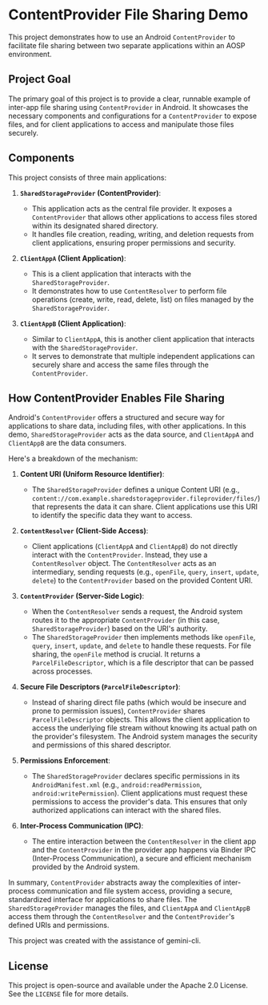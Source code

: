 # ContentProvider File Sharing Demo

This project demonstrates how to use an Android `ContentProvider` to facilitate file sharing between two separate applications within an AOSP environment.

## Project Goal

The primary goal of this project is to provide a clear, runnable example of inter-app file sharing using `ContentProvider` in Android. It showcases the necessary components and configurations for a `ContentProvider` to expose files, and for client applications to access and manipulate those files securely.

## Components

This project consists of three main applications:

1.  **`SharedStorageProvider` (ContentProvider)**:
    -   This application acts as the central file provider. It exposes a `ContentProvider` that allows other applications to access files stored within its designated shared directory.
    -   It handles file creation, reading, writing, and deletion requests from client applications, ensuring proper permissions and security.

2.  **`ClientAppA` (Client Application)**:
    -   This is a client application that interacts with the `SharedStorageProvider`.
    -   It demonstrates how to use `ContentResolver` to perform file operations (create, write, read, delete, list) on files managed by the `SharedStorageProvider`.

3.  **`ClientAppB` (Client Application)**:
    -   Similar to `ClientAppA`, this is another client application that interacts with the `SharedStorageProvider`.
    -   It serves to demonstrate that multiple independent applications can securely share and access the same files through the `ContentProvider`.

## How ContentProvider Enables File Sharing

Android's `ContentProvider` offers a structured and secure way for applications to share data, including files, with other applications. In this demo, `SharedStorageProvider` acts as the data source, and `ClientAppA` and `ClientAppB` are the data consumers.

Here's a breakdown of the mechanism:

1.  **Content URI (Uniform Resource Identifier)**:
    -   The `SharedStorageProvider` defines a unique Content URI (e.g., `content://com.example.sharedstorageprovider.fileprovider/files/`) that represents the data it can share. Client applications use this URI to identify the specific data they want to access.

2.  **`ContentResolver` (Client-Side Access)**:
    -   Client applications (`ClientAppA` and `ClientAppB`) do not directly interact with the `ContentProvider`. Instead, they use a `ContentResolver` object. The `ContentResolver` acts as an intermediary, sending requests (e.g., `openFile`, `query`, `insert`, `update`, `delete`) to the `ContentProvider` based on the provided Content URI.

3.  **`ContentProvider` (Server-Side Logic)**:
    -   When the `ContentResolver` sends a request, the Android system routes it to the appropriate `ContentProvider` (in this case, `SharedStorageProvider`) based on the URI's authority.
    -   The `SharedStorageProvider` then implements methods like `openFile`, `query`, `insert`, `update`, and `delete` to handle these requests. For file sharing, the `openFile` method is crucial. It returns a `ParcelFileDescriptor`, which is a file descriptor that can be passed across processes.

4.  **Secure File Descriptors (`ParcelFileDescriptor`)**:
    -   Instead of sharing direct file paths (which would be insecure and prone to permission issues), `ContentProvider` shares `ParcelFileDescriptor` objects. This allows the client application to access the underlying file stream without knowing its actual path on the provider's filesystem. The Android system manages the security and permissions of this shared descriptor.

5.  **Permissions Enforcement**:
    -   The `SharedStorageProvider` declares specific permissions in its `AndroidManifest.xml` (e.g., `android:readPermission`, `android:writePermission`). Client applications must request these permissions to access the provider's data. This ensures that only authorized applications can interact with the shared files.

6.  **Inter-Process Communication (IPC)**:
    -   The entire interaction between the `ContentResolver` in the client app and the `ContentProvider` in the provider app happens via Binder IPC (Inter-Process Communication), a secure and efficient mechanism provided by the Android system.

In summary, `ContentProvider` abstracts away the complexities of inter-process communication and file system access, providing a secure, standardized interface for applications to share files. The `SharedStorageProvider` manages the files, and `ClientAppA` and `ClientAppB` access them through the `ContentResolver` and the `ContentProvider`'s defined URIs and permissions.

This project was created with the assistance of gemini-cli.

## License

This project is open-source and available under the Apache 2.0 License. See the `LICENSE` file for more details.